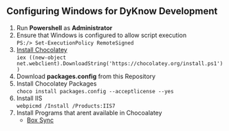 ## Configuring Windows for DyKnow Development

1. Run **Powershell** as **Administrator**
2. Ensure that Windows is configured to allow script execution <br/>
    ```PS:/> Set-ExecutionPolicy RemoteSigned```
3. [Install Chocolatey](https://chocolatey.org/) <br/>
   ```iex ((new-object net.webclient).DownloadString('https://chocolatey.org/install.ps1'))```
4. Download **packages.config** from this Repository
5. Install Chocolatey Packages<br/>
   ```choco install packages.config --acceptlicense --yes```
6. Install IIS<br/>
   ```webpicmd /Install /Products:IIS7```
7. Install Programs that arent available in Chocoalatey
    * [Box Sync](https://dyknow.app.box.com/services/browse/43/box_sync_for_windows)

